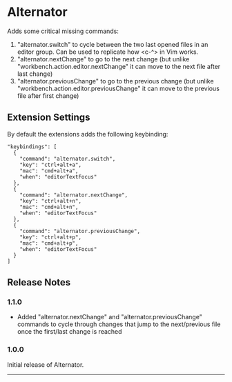 # Alternator

Adds some critical missing commands:

1. "alternator.switch" to cycle between the two last opened files in an editor group. Can be used to replicate how <c-^> in Vim works.
2. "alternator.nextChange" to go to the next change (but unlike "workbench.action.editor.nextChange" it can move to the next file after last change)
3. "alternator.previousChange" to go to the previous change (but unlike "workbench.action.editor.previousChange" it can move to the previous file after first change)

## Extension Settings

By default the extensions adds the following keybinding:

    "keybindings": [
      {
        "command": "alternator.switch",
        "key": "ctrl+alt+a",
        "mac": "cmd+alt+a",
        "when": "editorTextFocus"
      },
      {
        "command": "alternator.nextChange",
        "key": "ctrl+alt+n",
        "mac": "cmd+alt+n",
        "when": "editorTextFocus"
      },
      {
        "command": "alternator.previousChange",
        "key": "ctrl+alt+p",
        "mac": "cmd+alt+p",
        "when": "editorTextFocus"
      }
    ]

## Release Notes

### 1.1.0

- Added "alternator.nextChange" and "alternator.previousChange" commands to cycle through changes that jump to the next/previous file once the first/last change is reached

### 1.0.0

Initial release of Alternator.

---
